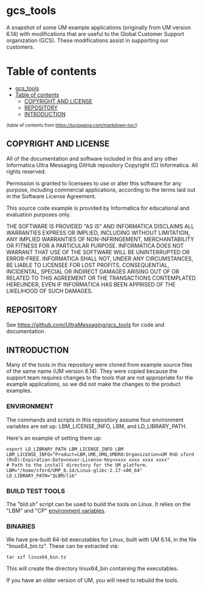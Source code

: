 # gcs_tools

A snapshot of some UM example applications (originally from UM version 6.14)
with modifications that are useful to the Global Customer Support organization
(GCS).
These modifications assist in supporting our customers.

# Table of contents

- [gcs_tools](#gcs_tools)
- [Table of contents](#table-of-contents)
  - [COPYRIGHT AND LICENSE](#copyright-and-license)
  - [REPOSITORY](#repository)
  - [INTRODUCTION](#introduction)

<sup>(table of contents from https://luciopaiva.com/markdown-toc/)</sup>

## COPYRIGHT AND LICENSE

All of the documentation and software included in this and any
other Informatica Ultra Messaging GitHub repository
Copyright (C) Informatica. All rights reserved.

Permission is granted to licensees to use
or alter this software for any purpose, including commercial applications,
according to the terms laid out in the Software License Agreement.

This source code example is provided by Informatica for educational
and evaluation purposes only.

THE SOFTWARE IS PROVIDED "AS IS" AND INFORMATICA DISCLAIMS ALL WARRANTIES
EXPRESS OR IMPLIED, INCLUDING WITHOUT LIMITATION, ANY IMPLIED WARRANTIES OF
NON-INFRINGEMENT, MERCHANTABILITY OR FITNESS FOR A PARTICULAR
PURPOSE.  INFORMATICA DOES NOT WARRANT THAT USE OF THE SOFTWARE WILL BE
UNINTERRUPTED OR ERROR-FREE.  INFORMATICA SHALL NOT, UNDER ANY CIRCUMSTANCES,
BE LIABLE TO LICENSEE FOR LOST PROFITS, CONSEQUENTIAL, INCIDENTAL, SPECIAL OR
INDIRECT DAMAGES ARISING OUT OF OR RELATED TO THIS AGREEMENT OR THE
TRANSACTIONS CONTEMPLATED HEREUNDER, EVEN IF INFORMATICA HAS BEEN APPRISED OF
THE LIKELIHOOD OF SUCH DAMAGES.

## REPOSITORY

See https://github.com/UltraMessaging/gcs_tools for code and documentation.

## INTRODUCTION

Many of the tools in this repository were cloned from example source files
of the same name (UM version 6.14).
They were copied because the support team requires changes to the tools that
are not appropriate for the example applications,
so we did not make the changes to the product examples.

### ENVIRONMENT

The commands and scripts in this repository assume four environment
variables are set up: LBM_LICENSE_INFO, LBM, and LD_LIBRARY_PATH.

Here's an example of setting them up:
````
export LD_LIBRARY_PATH LBM_LICENSE_INFO LBM
LBM_LICENSE_INFO="Product=LBM,UME,UMQ,UMDRO:Organization=UM RnD sford (RnD):Expiration-Date=never:License-Key=xxxx xxxx xxxx xxxx"
# Path to the install directory for the UM platform.
LBM="/home/sford/UMP_6.14/Linux-glibc-2.17-x86_64"
LD_LIBRARY_PATH="$LBM/lib"
````

### BUILD TEST TOOLS

The "bld.sh" script can be used to build the tools on Linux.
It relies on the "LBM" and "CP" [environment variables](#environment).

### BINARIES

We have pre-built 64-bit executables for Linux,
built with UM 6.14, in the file "linux64_bin.tz".
These can be extracted via:
````
tar xzf linux64_bin.tz
````
This will create the directory linux64_bin containing the executables.

If you have an older version of UM, you will need to rebuild the tools.
